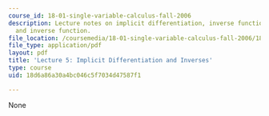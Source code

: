 ```yaml
---
course_id: 18-01-single-variable-calculus-fall-2006
description: Lecture notes on implicit differentiation, inverse functions, and graphing
  and inverse function.
file_location: /coursemedia/18-01-single-variable-calculus-fall-2006/18d6a86a30a4bc046c5f7034d47587f1_lec5.pdf
file_type: application/pdf
layout: pdf
title: 'Lecture 5: Implicit Differentiation and Inverses'
type: course
uid: 18d6a86a30a4bc046c5f7034d47587f1

---
```

None